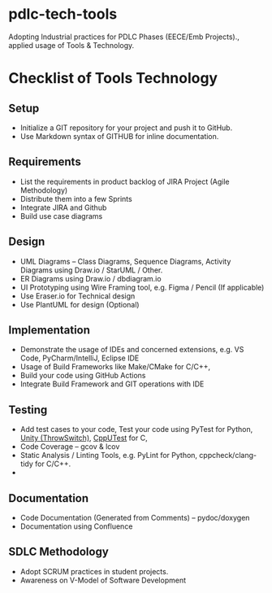 # pdlc-tech-tools
Adopting Industrial practices for PDLC Phases (EECE/Emb Projects)., applied usage of Tools &amp; Technology.

# Checklist of Tools Technology
## Setup
* Initialize a GIT repository for your project and push it to GitHub. 
* Use Markdown syntax of GITHUB for inline documentation.
  
## Requirements
- List the requirements in product backlog of JIRA Project (Agile Methodology)
- Distribute them into a few Sprints 
- Integrate JIRA and Github 
- Build use case diagrams
  
## Design
- UML Diagrams – Class Diagrams, Sequence Diagrams, Activity Diagrams using Draw.io / StarUML / Other. 
- ER Diagrams using Draw.io / dbdiagram.io 
- UI Prototyping using Wire Framing tool, e.g. Figma / Pencil (If applicable) 
- Use Eraser.io for Technical design 
- Use PlantUML for design (Optional)
  
## Implementation
- Demonstrate the usage of IDEs and concerned extensions, e.g. VS Code, PyCharm/IntelliJ, Eclipse IDE 
- Usage of Build Frameworks like Make/CMake for C/C++,  
- Build your code using GitHub Actions 
- Integrate Build Framework and GIT operations with IDE 

## Testing
- Add test cases to your code, Test your code using PyTest for Python, [Unity (ThrowSwitch)](https://www.throwtheswitch.org/unity), [CppUTest](https://cpputest.github.io/) for C, 
- Code Coverage – gcov & lcov 
- Static Analysis / Linting Tools, e.g. PyLint for Python, cppcheck/clang-tidy for C/C++.
- 
## Documentation
- Code Documentation (Generated from Comments) – pydoc/doxygen
- Documentation using Confluence 

## SDLC Methodology
- Adopt SCRUM practices in student projects.
- Awareness on V-Model of Software Development 


